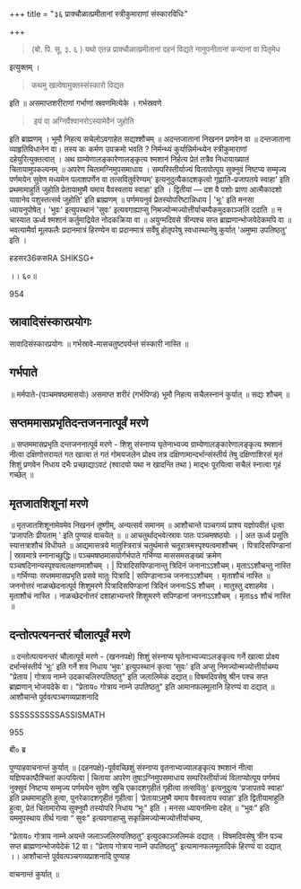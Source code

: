 +++
title = "३६ प्राक्चौळात्प्रमीतानां स्त्रीकुमाराणां संस्कारविधिः"

+++
> (बो. पि. सू. ३. ६ ) यथो एतन्न प्राक्चौळात्प्रमीतानां दहनं विद्यते नानुपनीतानां कन्यानां वा पितृमेध 

इत्युक्तम् । 

> कथमु खल्वेषामुक्तस्संस्कारो विद्यत

इति ॥ असमाप्तशरीराणां गर्भाणां स्रवणमित्येके । गर्भस्रवणे 

>‌ इयं वा अग्निर्वैश्वानरोऽस्यामेवैनं जुहोति

इति ब्राह्मणम् । भूमौ निहत्य सचेलोऽवगाहेत सद्यश्शौचम् ॥ अदन्तजातानां निखनन प्रणवेन वा ॥ दन्तजाताना व्याहृतिविधानेन वा। तस्य कः कर्मण उपक्रमो भवति ? निर्मन्थ्यं कुर्यान्निर्मन्थ्येन स्त्रीकुमाराणां दहेयुरित्युक्तत्वात् । अथ ग्राम्येणालङ्कारेणालङ्कृत्य श्मशानं निर्हत्य प्रेतं तत्रैव निधायाख्यातं चितायामुपकल्पनम् ॥ अपरेण चितामग्निमुपसमाधाय । सम्परिस्तीर्याज्यं विलापोत्पूय सुक्नुवं निष्टप्य सम्मृज्य पर्णमयेन सुवेण मध्यमेन पलाशपर्णेन वा तत्सवितुर्वरेण्यम्' इत्यनुदुत्यैकादशकृत्वो गृह्णाति-प्रजापतये स्वाहा' इति प्रथमामाहुतिं जुहोति प्रेतायामुष्मै यमाय वैवस्वताय स्वाहा' इति । द्वितीयां — दश वै पशोः प्राणा आत्मैकादशो यावानेव पशुस्तत्सर्व जुहोति' इति ब्राह्मणम् ॥ पर्णमयनुवं प्रेतस्योपरिष्टान्निधाय | 'भूः' इति मनसा ध्यायनुपोषेत्। 'भुवः' इत्युपस्थानं 'सुवः' इत्यवगाह्याप्सु निमज्योन्मज्योत्तीर्याचम्यैकमुदकाञ्जलिं ददाति ॥ न चास्यात ऊर्ध्व श्मशानं कर्तुमाद्रियेत नोदकक्रिया वा ॥ अयुग्मदिवसे त्रीन्पश्च सप्त ब्राह्मणान्भोजयेदेकमपि वा ॥ भवत्यामैर्वा मूलफलैः प्रदानमात्रं हिरण्येन वा प्रदानमात्रं सर्वेषु होतृपरेषु स्वधास्थानेषु कुर्यात् 'अमुष्मा उपतिष्ठतु' इति ।

हडसर36कसRA SHIKSG+

।। ६०॥

954
##  स्रावादिसंस्कारप्रयोगः
सावादिसंस्कारप्रयोगः ॥ गर्भस्रावे-मासचतुष्टपर्यन्तं संस्कारी नास्ति ॥
## गर्भपाते
॥ मर्मपाते-(पञ्चमषष्ठमासयोः) असमाप्त शरीरं (गर्भपिण्डं) भूमौ निहत्य सचैलस्नानं कुर्यात् ॥ सद्यः शौचम् ॥
## सप्तममासप्रभृतिदन्तजननात्पूर्वं मरणे
॥ सप्तममासप्रभृति दन्तजननात्पूर्व मरणे - शिशु संस्नाप्य घृतेनाभ्यज्य ग्राम्येणालङ्कारेणालङ्कृत्य श्मशानं नीत्वा दक्षिणोत्तरायतं गत खात्वा तं गतं गोमयजलेन प्रोक्ष्य तत्र दक्षिणामान्दर्भान्संस्तीर्य तेषु दक्षिणाशिरसं मृतं शिशुं प्रणवेन निधाय दभैः प्रच्छाद्याऽवटं (श्वादयो यथा न खादन्ति तथा ) माद्भः पूरयित्वा सचैलं स्नात्वा गृहं गच्छेत् ॥
## मृतजातशिशूनां मरणे
॥ मृतजातशिशूनामेवमेव निखननं तूष्णीम्, अन्यत्सर्व समानम् ॥ आशौचान्ते पञ्चगव्यं प्राश्य यज्ञोपवीतं धृत्वा 'प्रजापतिः प्रीयताम् ' इति पुण्याहं वाचयेत् ॥ ॥ आचतुर्थाद्भवेत्स्रावः पातः पञ्चमषष्ठयोः । | अत ऊर्ध्व प्रसूतिः स्यात्तत्राशौचं विधीयते ॥ आद्यमासत्रये मातुस्त्रिरात्रं चतुर्थमासे चतूरात्रमस्पृश्यत्वमाशौचम् । पित्रादिसपिण्डानां | स्रावमात्रे स्नानाच्छुद्धिः॥ पञ्चमषष्ठमासयोर्गर्भपाते गर्भिण्या माससमसङ्ख्यं क्रमेण पञ्चषदिनान्यस्पृश्यत्वलक्षणमाशौचम् । | पित्रादिसपिण्डानान्तु त्रिदिनं जनानाऽऽशौचम्। मृताऽऽशौचन्तु नास्ति ॥ गर्भिण्याः सप्तममासप्रभृति प्रसवे मातुः पित्रादि | सपिण्डानाञ्च जननाऽऽशौचम् । मृताशौचं नास्ति ॥ जननोत्तरं नाळच्छेदनात्पूर्व शिशुमरणे पित्रादिसपिण्डानां त्रिदिनं जननाSS शौचम् । मातुस्तु दशाहमेव । मृताशौचं नास्ति । नाळच्छेदनोत्तरं दशाहाभ्यन्तरे शिशुमरणे सपिण्डानां जननाऽऽशौचम् । मृताss शौचं नास्ति ॥

## दन्तोत्पत्यनन्तरं चौलात्पूर्वं मरणे
॥ दन्तोत्पत्यनन्तरं चौलात्पूर्व मरणे - (खननपक्षे) शिशुं संस्नाप्य घृतेनाभ्यज्याऽलङ्कृत्य गर्ने खात्वा प्रोक्ष्य दर्भान्संस्तीर्य ‘भूः' इति गर्ने शव निधाय ‘भुवः' इत्युपस्थानं कृत्वा ‘सुवः' इति अप्सु निमज्योन्मज्योत्तीर्याचम्य "प्रेताय | गोत्राय नाम्ने उदकाचलिरुपतिष्ठतु" इति जलालिमेकं दद्यात्॥ विषमदिवसेषु श्रीन पश्च सप्त ब्राह्मणान् भोजयदेके वा। "प्रेताय० गोत्राय नाम्ने उपतिष्ठतु" इति आमानफलमूलानि हिरण्यं वा दद्यात् ॥ आशौचान्ते पूर्ववत्पञ्चगव्यप्राशनादि

SSSSSSSSSSASSISMATH

955

बी० ब्र

पुण्याहवाचनान्तं कुर्यात् ॥ (दहनपक्षे)-पूर्ववच्छिशुं संस्नाप्य वृतनाभ्यज्यालङ्कृत्य श्मशानं नीत्वा यज्ञियकाष्ठैश्चितां कल्पयित्वा | चिताया अपरेण तुषाऽग्निमुपसमाधाय सम्परिस्तीर्याज्यं विलाप्योत्पूय पर्णमयं नुक्सुवं निष्टप्य सम्मृज्य पर्णमयेन सुवेण स्रुचि एकादशगृहीतं गृहीत्वा तत्सवितुः' इत्यनुदुत्य 'प्रजापतये स्वाहा' इति प्रथमामाहुति हुत्वा, पुनरेकादशगृहीतं गृहीत्वा | ‘प्रेतायाऽमुष्मै यमाय वैवस्वताय स्वाहा' इति द्वितीयामाहुति हुत्वा, प्रेतं चितामारोप्य सुक्नुवौ तस्योपरि निधाय “भूः" इति । मनसा ध्यायनमिना दहेत् ॥ “भुवः” इति यममुपस्थाय तीर्थ गत्वा “ सुवः" इत्यवगाहाप्सु सकृन्निमज्योन्मज्योत्तीर्याचम्य,

"प्रेताय० गोत्राय नाम्ने अयन्ते जलाञ्जलिरुपतिष्ठतु" इत्युदकाञ्जलिमकं दद्यात् । विषमदिवसेषु त्रीन पञ्च सप्त ब्राह्मणान्भोजयेदेकं 12 वा। "प्रेताय गोत्राय नाम्ने उपतिष्ठतु" इत्यामानफलमूलादिकं हिरण्यं वा दद्यात् ।। आशौचान्ते पूर्ववत्पञ्चगव्यप्राशनादि पुण्याह

वाचनान्तं कुर्यात् ॥